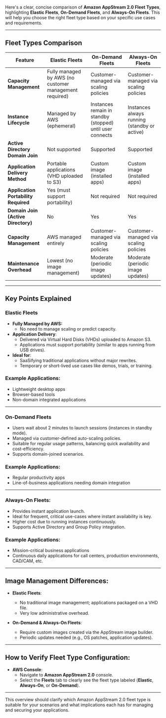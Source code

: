 Here's a clear, concise comparison of **Amazon AppStream 2.0 Fleet Types**, highlighting **Elastic Fleets**, **On-Demand Fleets**, and **Always-On Fleets**. This will help you choose the right fleet type based on your specific use cases and requirements.

---

##  **Fleet Types Comparison**

| Feature                              | Elastic Fleets                                   | On-Demand Fleets                                | Always-On Fleets                             |
|--------------------------------------|-------------------------------------------------|---------------------------------------------------|-----------------------------------------------|
| **Capacity Management**              | Fully managed by AWS (no customer management required) | Customer-managed via scaling policies           | Customer-managed via scaling policies         |
| **Instance Lifecycle**               | Managed by AWS (ephemeral)                | Instances remain in standby (stopped) until user connects | Instances always running (standby or active) |
| **Active Directory Domain Join**     | Not supported                             |  Supported                                  |  Supported                                 |
| **Application Delivery Method**      | Portable applications (VHD uploaded to S3) | Custom image (installed apps)                | Custom image (installed apps)                |
| **Application Portability Required** |  Yes (must support portability)          |  Not required                               |  Not required                              |
| **Domain Join (Active Directory)**   |  No                                      |  Yes                                        |  Yes                                       |
| **Capacity Management**              | AWS managed entirely                      | Customer-managed via scaling policies        | Customer-managed via scaling policies        |
| **Maintenance Overhead**             | Lowest (no image management)              | Moderate (periodic image updates)            | Moderate (periodic image updates)            |

---

##  **Key Points Explained**

###  **Elastic Fleets**
- **Fully Managed by AWS:**  
  - No need to manage scaling or predict capacity.
- **Application Delivery**:  
  - Delivered via Virtual Hard Disks (VHDs) uploaded to Amazon S3.
  - Applications must support portability (similar to apps running from USB drives).
- **Ideal for**:
  - SaaSifying traditional applications without major rewrites.
  - Temporary or short-lived use cases like demos, trials, or training.

### Example Applications:
- Lightweight desktop apps
- Browser-based tools
- Non-domain integrated applications

---

###  **On-Demand Fleets**
- Users wait about 2 minutes to launch sessions (instances in standby mode).
- Managed via customer-defined auto-scaling policies.
- Suitable for regular usage patterns, balancing quick availability and cost-efficiency.
- Supports domain-joined scenarios.

### Example Applications:
- Regular productivity apps
- Line-of-business applications needing domain integration

---

###  **Always-On Fleets:**
- Provides instant application launch.
- Ideal for frequent, critical use-cases where instant availability is key.
- Higher cost due to running instances continuously.
- Supports Active Directory and Group Policy integration.

### Example Applications:
- Mission-critical business applications
- Continuous daily applications for call centers, production environments, CAD/CAM, etc.

---

##  **Image Management Differences:**

- **Elastic Fleets**:  
  - No traditional image management; applications packaged on a VHD file.
  - Very low administrative overhead.

- **On-Demand & Always-On Fleets**:  
  - Require custom images created via the AppStream image builder.
  - Periodic updates needed (e.g., OS patches, application updates).

---

##  **How to Verify Fleet Type Configuration:**
- **AWS Console**:
  - Navigate to **Amazon AppStream 2.0** console.
  - Select the **Fleets** tab to clearly see the fleet type labeled (**Elastic**, **Always-On**, or **On-Demand**).

---

This overview should clarify which Amazon AppStream 2.0 fleet type is suitable for your scenarios and what implications each has for managing and securing your applications.
